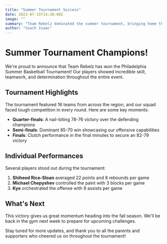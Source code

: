 ```yaml
---
title: "Summer Tournament Success"
date: 2023-07-15T14:30:00Z
image: ""
summary: "Team Rebelz dominated the summer tournament, bringing home the championship trophy after an intense final game."
author: "Coach Isaac"
---
```


# Summer Tournament Champions!

We're proud to announce that Team Rebelz has won the Philadelphia Summer Basketball Tournament! Our players showed incredible skill, teamwork, and determination throughout the entire event.

## Tournament Highlights

The tournament featured 16 teams from across the region, and our squad faced tough competition in every round. Here are some key moments:

- **Quarter-finals**: A nail-biting 78-76 victory over the defending champions
- **Semi-finals**: Dominant 85-70 win showcasing our offensive capabilities
- **Finals**: Clutch performance in the final minutes to secure an 82-79 victory

## Individual Performances

Several players stood out during the tournament:

1. **Shiheed Rice-Sloan** averaged 22 points and 8 rebounds per game
2. **Michael Chepyshev** controlled the paint with 3 blocks per game
3. **Kye** orchestrated the offense with 9 assists per game

## What's Next

This victory gives us great momentum heading into the fall season. We'll be back in the gym next week to prepare for upcoming challenges.

Stay tuned for more updates, and thank you to all the parents and supporters who cheered us on throughout the tournament! 